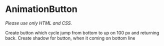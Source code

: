 AnimationButton
========

*Please use only HTML and CSS.*

Create button which cycle jump from bottom to up on 100 px and returning back.
Create shadow for button, when it coming on bottom line
